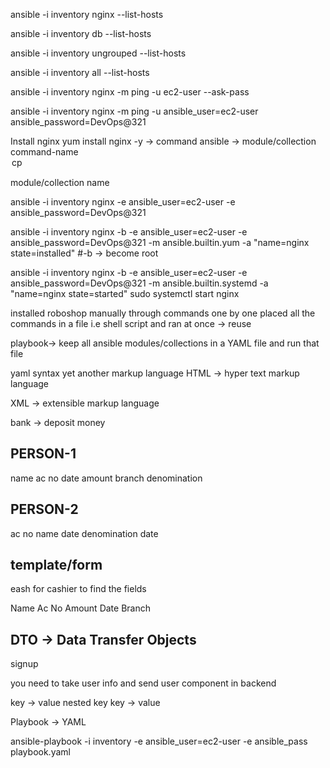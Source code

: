 ansible -i inventory nginx --list-hosts

ansible -i inventory db --list-hosts

ansible -i inventory ungrouped --list-hosts

ansible -i inventory all --list-hosts

ansible -i inventory nginx -m ping -u ec2-user --ask-pass

ansible -i inventory nginx -m ping -u ansible_user=ec2-user ansible_password=DevOps@321

Install nginx
yum install nginx -y -> command
ansible -> module/collection
command-name <option><input>
cp <source><destination>

module/collection name <paramerters>

ansible -i inventory nginx -e ansible_user=ec2-user -e ansible_password=DevOps@321

ansible -i inventory nginx -b -e ansible_user=ec2-user -e ansible_password=DevOps@321 -m ansible.builtin.yum -a "name=nginx state=installed"
#-b -> become root

ansible -i inventory nginx -b -e ansible_user=ec2-user -e ansible_password=DevOps@321 -m ansible.builtin.systemd -a "name=nginx state=started"
sudo systemctl start nginx

installed roboshop manually through commands one by one
placed all the commands in a file i.e shell script and ran at once -> reuse

playbook-> keep all ansible modules/collections in a YAML file and run that file

yaml syntax
yet another markup language
HTML -> hyper text markup language

XML -> extensible markup language

bank -> deposit money

PERSON-1
--------
name
ac no
date
amount
branch
denomination

PERSON-2
--------
ac no
name
date
denomination
date

template/form
-------------
eash for cashier to find the fields

Name
Ac No
Amount
Date Branch

DTO -> Data Transfer Objects
----------------------------
signup

you need to take user info and send user component in backend

key -> value
nested 
key
   key -> value


Playbook -> YAML

ansible-playbook -i inventory -e ansible_user=ec2-user -e ansible_pass playbook.yaml
